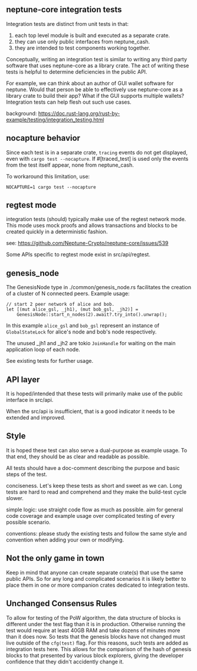 ## neptune-core integration tests

Integration tests are distinct from unit tests in that:

1. each top level module is built and executed as a separate crate.
2. they can use only public interfaces from neptune_cash.
3. they are intended to test components working together.

Conceptually, writing an integration test is similar to writing any third party software that uses neptune-core as a library crate.  The act of writing these tests is helpful to determine deficiencies in the public API.

For example, we can think about an author of GUI wallet software for neptune.  Would that person be able to effectively use neptune-core as a library crate to build their app?  What if the GUI supports multiple wallets?  Integration tests can help flesh out such use cases.

background: <https://doc.rust-lang.org/rust-by-example/testing/integration_testing.html>

## nocapture behavior

Since each test is in a separate crate, `tracing` events do not get displayed, even with `cargo test --nocapture`.  If #[traced_test] is used only the events from the test itself appear, none from neptune_cash.

To workaround this limitation, use:

`NOCAPTURE=1 cargo test --nocapture`

## regtest mode

integration tests (should) typically make use of the regtest network mode.  This mode uses mock proofs and allows transactions and blocks to be created quickly in a deterministic fashion.

see: <https://github.com/Neptune-Crypto/neptune-core/issues/539>

Some APIs specific to regtest mode exist in src/api/regtest.

## genesis_node

The GenesisNode type in ./common/genesis_node.rs facilitates the creation of a cluster of N connected peers.  Example usage:

```
// start 2 peer network of alice and bob.
let [(mut alice_gsl, _jh1), (mut bob_gsl, _jh2)] =
    GenesisNode::start_n_nodes(2).await?.try_into().unwrap();
```

In this example `alice_gsl` and `bob_gsl` represent an instance of `GlobalStateLock` for alice's node and bob's node respectively.

The unused _jh1 and _jh2 are tokio `JoinHandle` for waiting on the main application loop of each node.


See existing tests for further usage.


## API layer

It is hoped/intended that these tests will primarily make use of the
public interface in src/api.

When the src/api is insufficient, that is a good indicator it needs to be extended and improved.


## Style

It is hoped these test can also serve a dual-purpose as example usage.  To that end, they should be as clear and readable as possible.

All tests should have a doc-comment describing the purpose and basic steps of the test.

conciseness.  Let's keep these tests as short and sweet as we can.
Long tests are hard to read and comprehend and they make the build-test cycle slower.

simple logic: use straight code flow as much as possible. aim for  general code coverage and example usage over complicated testing of every possible scenario.

conventions: please study the existing tests and follow the same style and convention when adding your own or modifying.

## Not the only game in town

Keep in mind that anyone can create separate crate(s) that use the same public APIs. So for any long and complicated scenarios it is likely better to place them in one or more companion crates dedicated to integration tests.

## Unchanged Consensus Rules
To allow for testing of the PoW algorithm, the data structure of blocks is different under the test
flag than it is in production. Otherwise running the test would require at least 40GB RAM and take
dozens of minutes more than it does now. So tests that the genesis blocks have not changed must
live outside of the `cfg(test)` flag. For this reasons, such tests are added as integration tests
here. This allows for the comparison of the hash of genesis blocks to that presented by various
block explorers, giving the developer confidence that they didn't accidently change it.
